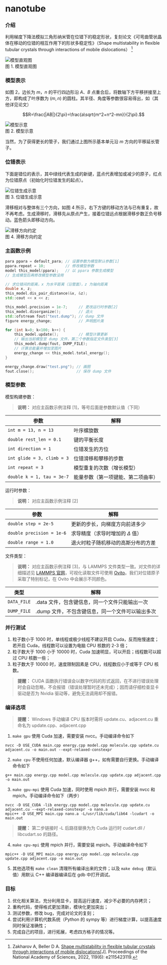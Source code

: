 # nanotube

### 介绍
利用梯度下降法模拟三角形纳米管在位错下的稳定形状，复刻论文《可弯曲管状晶体在移动的位错的相互作用下的形状多稳定性》（Shape multistability in ﬂexible tubular crystals through interactions of mobile dislocations） [^论文引用]

![模型直观图](https://gitee.com/Bovera/nanotube/raw/master/model.png)  
图 1. 模型直观图

### 模型表示

如图 2，边长为 $m$，$n$ 的平行四边形沿 $A$、$B$ 点重合后，将数轴下方平移拼接至上方，即构成了叶序数为 $(m,n)$ 的圆柱。其半径、角度等参数很容易得出，如（其他详见论文）

$$R=\frac{|AB|}{2\pi}=\frac{a\sqrt{m^2+n^2-mn}}{2\pi}.$$

![模型示意](https://gitee.com/Bovera/nanotube/raw/master/tube.png)  
图 2. 模型示意

当然，为了获得更长的管子，我们通过上图所示基本单元沿 $m$ 方向的平移延长管子。

### 位错表示

下面是错位的表示，其中绿线代表生成的新键，蓝点代表增加或减少的原子，红点为位错原点（初始化时位错发生的起点）。

![位错生成示意](https://gitee.com/Bovera/nanotube/raw/master/dislocation.png)  
图 3. 位错生成示意

滑移相对与整体有三个方向，如图 4 所示，右下方键的移动方法与已有重复，故不再考虑。生成滑移时，滑移先从原点产生，接着位错远点根据滑移步数正负号移动。蓝色箭头即移动方向。

![滑移方向约定](https://gitee.com/Bovera/nanotube/raw/master/direction.png)  
图 4. 滑移方向约定

### 主函数示例
```cpp
para ppara = default_para; // 设置参数为模型默认参数[1]
ppara.repeat = 10;         // 修改模型参数
model this_model(ppara);   // 以 ppara 参数生成模型
// 生成模型后再修改模型参数没用

// 求位错间的距离，x 为水平距离（沿管面），z 为轴向距离
double x, z;
this_model.dis_pair_distance(&x, &z);
std::cout << x << z;

this_model.precision = 1e-7;     // 更改运行时参数[2]
this_model.disorganize();        // 退火
std::ofstream fout("test.dump"); // dump 文件
figure energy_change;            // 声明图片类

for (int k=0; k<100; k++) {
    this_model.update();         // 模型计算更新
    // 输出当前模型至 dump 文件，第二个参数指定文件类型[3]
    this_model.dump(fout, DUMP_FILE);       
    // 计算总能量并增加至图片
    energy_change << this_model.total_energy();
}

energy_change.draw("test.png"); // 画图
fout.close();                   // 保存 dump 文件
```

### 模型参数
模型构建参数：
> **说明：** 对应主函数示例注释 [1]，等号后面是参数默认值（下同）

| 参数                       | 解释          |
| ---                        | ---         |
|`int m = 13, n = 13`        | 叶序螺旋数    |
|`double rest_len = 0.1`     | 键的平衡长度  |
|`int direction = 1`         | 位错发生的方位 |
|`int glide = 3, climb = 3`  | 位错滑移和攀移的步数 |
|`int repeat = 3`            | 模型重复的次数（增长模型）|
|`double k = 1, tau = 3e-7`  | 能量参数（第一项键能、第二项曲率）|

运行时参数：
> **说明：** 对应主函数示例注释 [2]

| 参数                      | 解释          |
| ---                      | ---         |
|`double step = 2e-5`      |  更新的步长，向梯度方向前进多少|
|`double precision = 1e-6` | 求导精度（求导时增加的 $\Delta$ 值）
|`double range = 1.0`      | 退火时粒子随机移动的高斯分布的方差 |

文件类型：
> **说明：** 对应主函数示例注释 [3]，与 LAMMPS 文件类型一致。对文件的详细描述见 [LAMMPS 官网](https://www.lammps.org/)，可视化读取文件可使用 [Ovito](https://www.ovito.org/)。我们对位错原子采取了特别标记，在 Ovito 中会展示不同颜色。

| 类型                      | 解释          |
| ---                      | ---         |
|`DATA_FILE`               | .data 文件，包含键信息，同一个文件只能输出一次 |
|`DUMP_FILE`               | .dump 文件，不包含键信息，同一个文件可以输出多次 |

### 并行测试
1. 粒子数小于 1000 时，单线程或极少线程不建议开启 Cuda，反而拖慢速度；若开启 Cuda，线程数可以设置为电脑 CPU 核数的 2-3 倍；
2. 粒子数大于 1000 小于 10000 时，Cuda 加速明显，可以开启；线程数可以超过 CPU 核数一些；
3. 粒子数大于 10000 时，速度限制因素是 CPU，线程数应小于或等于 CPU 核数。

> **提醒：** CUDA 函数执行错误会以数字代码的形式返回，在不进行错误处理时会自动忽略，不会报错（错误处理暂时还未完成）；因而请仔细检查显卡驱动是否为 Nvidia 驱动等，避免无法调用却不报错。

### 编译选项
> **提醒：** Windows 手动编译 CPU 版本时需将 update.cu、adjacent.cu 重命名为 update.cpp、adjacent.cpp

1. `make gpu` 使用 Cuda 加速，需要安装 nvcc。手动编译命令如下
```
nvcc -D USE_CUDA main.cpp energy.cpp model.cpp molecule.cpp update.cu adjacent.cu -o main.out --expt-relaxed-constexpr
```

2. `make cpu` 不使用任何加速，默认编译器 g++，如有需要自行更换。手动编译命令如下
```
g++ main.cpp energy.cpp model.cpp molecule.cpp update.cpp adjacent.cpp -o main.out
```

3. `make gpu-mpi` 使用 Cuda 加速，同时使用 mpich 并行，需要安装 nvcc 和 mpich。手动编译命令如下（两步）
```
nvcc -D USE_CUDA -lib energy.cpp model.cpp molecule.cpp update.cu adjacent.cu --expt-relaxed-constexpr -o nano.a
mpic++ -D USE_MPI main.cpp nano.a -L/usr/lib/cuda/lib64 -lcudart -o main.out
```

> **提醒：** 第二步链接时 -L 后路径替换为为 Cuda 运行时 cudart.dll / libcudart.so 的路径。

4. `make cpu-mpi` 使用 mpich 并行，需要安装 mpich。手动编译命令如下
```
mpic++ -D USE_MPI main.cpp energy.cpp model.cpp molecule.cpp update.cpp adjacent.cpp -o main.out
```

5. 其他选项有 `make clean` 清理所有编译出来的文件；以及 `make debug`（默认值）用默认 C++ 编译器编译后在 gdb 中打开调试。

### 目标
1. 优化相关算法，充分利用显卡，提高运行速度，减少不必要的内存拷贝；
2. 重构代码，使得格式更加清新，模块化更加突出；
3. 测试参数，修改 bug，完成对论文的复刻；
4. 尝试利用计算机代数系统（Python 的 sympy 等）进行梯度计算，以提高速度同时保证准确性；
5. 完成自己的项目，进行拓展，考虑四方格子的情况等。

[^论文引用]: Zakharov A, Beller D A. [Shape multistability in flexible tubular crystals through interactions of mobile dislocations](https://www.pnas.org/doi/pdf/10.1073/pnas.2115423119)[J]. Proceedings of the National Academy of Sciences, 2022, 119(6): e2115423119.